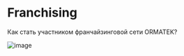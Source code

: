 # Franchising
Как стать участником франчайзинговой сети ORMATEK?

![image](https://user-images.githubusercontent.com/110196887/182669635-2fc481ee-5873-4f96-a8f2-cd0fff423303.png)
